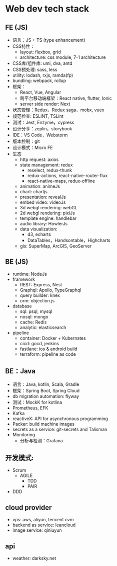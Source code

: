 # Web dev tech stack

## FE (JS)
- 语言：JS + TS (type enhancement)
- CSS特性：
  - layout: flexbox, grid
  - architecture: css module, 7-1 architecture
- CSS库/组件库: umi, dva, antd
- CSS预处理: sass, less
- utility: lodash, rxjs, ramda(fp)
- bundling: webpack, rollup
- 框架：
  - React, Vue, Angular
  - 跨平台移动端框架：React native, flutter, Ionic
  - server side render: Next
- 状态管理：Redux，Redux saga，mobx, vuex
- 规范检查: ESLINT, TSLint
- 测试：Jest, Enzyme，cypress
- 设计分享：zeplin，storybook
- IDE：VS Code，Webstorm
- 版本控制：git
- 设计模式：Micro FE	
- 生态
  - http request: axios 
  - state management: redux
    - reselect, redux-thunk
    - redux-actions, react-native-router-flux
    - react-native-maps, redux-offline
  - animation: animeJs
  - chart: chartjs
  - presentation: revealJs
  - embed video: videoJs
  - 3d webgl rendering: webGL
  - 2d webgl rendering: pixiJs
  - template engine: handlebar
  - audio library: HowlerJs
  - data visualization: 
    - d3, echarts
    - DataTables，Handsontable，Highcharts
  - gis: SuperMap, ArcGIS, GeoServer

## BE (JS) 
- runtime: NodeJs
- framework
  - REST: Express, Nest
  - Graphql: Apollo, TypeGraphql
  - query builder: knex
  - orm: objection.js
- database
  - sql: psql, mysql
  - nosql: mongo
  - cache: Redis
  - analytic: elasticsearch
- pipeline
  - container: Docker + Kubernates
  - cicd: gocd, jenkins
  - fastlane: ios & android build
  - terraform: pipeline as code

## BE：Java
- 语言：Java, kotlin, Scala, Gradle
- 框架：Spring Boot, Spring Cloud
- db migration automation: flyway
- 测试：MockK for kotlina
- Prometheus, EFK
- Kafka
- reactiveX: API for asynchronous programming
- Packer: build machine images
- secrets as a service: git-secrets and Talisman
- Monitoring
  - 分析与检测：Grafana

## 开发模式: 
- Scrum
  - AGILE
    - TDD
    - PAIR
- DDD

## cloud provider
- vps: aws, aliyun, tencent cvm
- backend as service: leancloud
- image service: qiniuyun

## api 
- weather: darksky.net